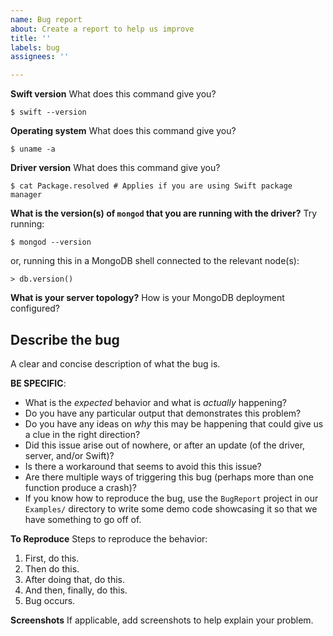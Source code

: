 ```yaml
---
name: Bug report
about: Create a report to help us improve
title: ''
labels: bug
assignees: ''

---
```


<!--
  Make sure you have read CONTRIBUTING.md completely before you file a new
  issue! 

  If possible, try to determine if the bug is actually part of the Swift driver,
  or if the issue is actually from `libmongoc` or `libbson`. If so, you should
  file the issue with the representative projects.
-->

**Swift version**
What does this command give you?
```
$ swift --version
```

**Operating system**
What does this command give you?
```
$ uname -a
```

**Driver version**
What does this command give you?
```
$ cat Package.resolved # Applies if you are using Swift package manager
```

**What is the version(s) of `mongod` that you are running with the driver?**
Try running:
```
$ mongod --version
```
or, running this in a MongoDB shell connected to the relevant node(s):
```
> db.version()
```

**What is your server topology?**
How is your MongoDB deployment configured?


## Describe the bug
A clear and concise description of what the bug is.

**BE SPECIFIC**:
* What is the _expected_ behavior and what is _actually_ happening?
* Do you have any particular output that demonstrates this problem?
* Do you have any ideas on _why_ this may be happening that could give us a
clue in the right direction?
* Did this issue arise out of nowhere, or after an update (of the driver,
server, and/or Swift)? 
* Is there a workaround that seems to avoid this this issue?
* Are there multiple ways of triggering this bug (perhaps more than one
function produce a crash)?
* If you know how to reproduce the bug, use the `BugReport` project in our
`Examples/` directory to write some demo code showcasing it so that we have
something to go off of.

**To Reproduce**
Steps to reproduce the behavior:
1. First, do this.
2. Then do this.
3. After doing that, do this.
4. And then, finally, do this.
5. Bug occurs.


**Screenshots**
If applicable, add screenshots to help explain your problem.

